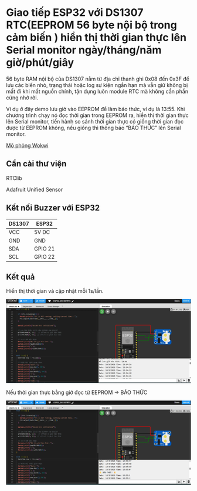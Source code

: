 # Giao tiếp ESP32 với DS1307 RTC(EEPROM 56 byte nội bộ trong cảm biến ) hiển thị thời gian thực lên Serial monitor ngày/tháng/năm giờ/phút/giây

56 byte RAM nội bộ của DS1307 nằm từ địa chỉ thanh ghi 0x08 đến 0x3F để lưu các biến nhỏ, trạng thái hoặc log sự kiện ngắn hạn mà vẫn giữ không bị mất đi khi mất nguồn chính, tận dụng luôn module RTC mà không cần phần cứng nhớ rời.

Ví dụ ở đây demo lưu giờ vào EEPROM để làm báo thức, ví dụ là 13:55. Khi chương trình chạy nó đọc thời gian trong EEPROM ra, hiển thị thời gian thực lên Serial monitor, tiến hành so sánh thời gian thực có giống thời gian đọc được từ EEPROM không, nếu giống thì thông báo “BÁO THỨC” lên Serial monitor.

[Mô phỏng Wokwi](https://wokwi.com/projects/430470726510316545)

## Cần cài thư viện

RTClib

Adafruit Unified Sensor

## Kết nối Buzzer với ESP32

| DS1307 | ESP32 |
| ---- | ----- |
| VCC | 5V DC |
| GND | GND |
| SDA | GPIO 21 |
| SCL | GPIO 22 |

## Kết quả

Hiển thị thời gian và cập nhật mỗi 1s/lần.

![Time](./img/Time.png)

Nếu thời gian thực bằng giờ đọc từ EEPROM → BÁO THỨC

![BT](./img/BT.png)
